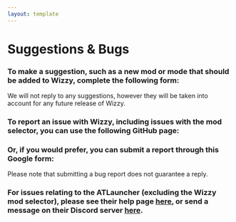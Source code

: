```yaml
---
layout: template
---
```

# Suggestions & Bugs

### To make a suggestion, such as a new mod or mode that should be added to Wizzy, complete the following form:

We will not reply to any suggestions, however they will be taken into account for any future release of Wizzy.


### To report an issue with Wizzy, including issues with the mod selector, you can use the following GitHub page:
### Or, if you would prefer, you can submit a report through this Google form:

Please note that submitting a bug report does not guarantee a reply.


### For issues relating to the ATLauncher (excluding the Wizzy mod selector), please see their help page [here](https://atlauncher.com/help), or send a message on their Discord server [here](https://discord.com/invite/B7TrrzH).
